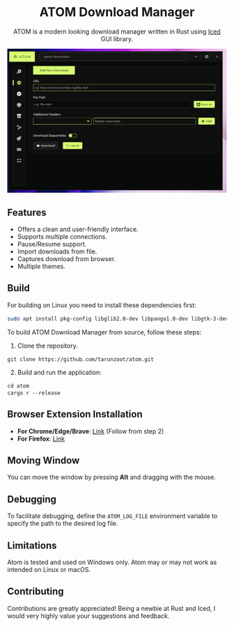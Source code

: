 <div style="text-align: center">

# ATOM Download Manager

ATOM is a modern looking download manager written in Rust using [Iced](https://github.com/iced-rs/iced) GUI library.

<!-- ![Atom Download Manager Logo]() -->

<img src="./resources/atom.gif"/>

</div>

## Features

-   Offers a clean and user-friendly interface.
-   Supports multiple connections.
-   Pause/Resume support.
-   Import downloads from file.
-   Captures download from browser.
-   Multiple themes.

<!-- ## Download -->
<!-- Prebuilt binaries for macOS and Windows can be downloaded from [GitHub Releases](https://github.com/yourusername/atom-download-manager). -->

## Build

For building on Linux you need to install these dependencies first:

```bash
sudo apt install pkg-config libglib2.0-dev libpango1.0-dev libgtk-3-dev libssl-dev libxdo-dev
```

To build ATOM Download Manager from source, follow these steps:

1. Clone the repository.

```
git clone https://github.com/tarunzoot/atom.git
```

2. Build and run the application:

```
cd atom
cargo r --release
```

## Browser Extension Installation

-   **For Chrome/Edge/Brave**: [Link](https://support.google.com/chrome/a/answer/2714278?hl=en) (Follow from step 2)
-   **For Firefox**: [Link](https://developer.mozilla.org/en-US/docs/Mozilla/Add-ons/WebExtensions/Your_first_WebExtension#installing)

## Moving Window

You can move the window by pressing **Alt** and dragging with the mouse.

## Debugging

To facilitate debugging, define the `ATOM_LOG_FILE` environment variable to specify the path to the desired log file.

## Limitations

Atom is tested and used on Windows only. Atom may or may not work as intended on Linux or macOS.

## Contributing

Contributions are greatly appreciated! Being a newbie at Rust and Iced, I would very highly value your suggestions and feedback.

<!-- Happy downloading with ATOM Download Manager!
7f5da1e901cfffc26e57bbb987329be0d72fa39f6dadd9a44f985cd05e26da133eef3f8653f3df178c2cbb954a9e5a77d0a17756ac88f62cfcc660b184ca10ea
-->
